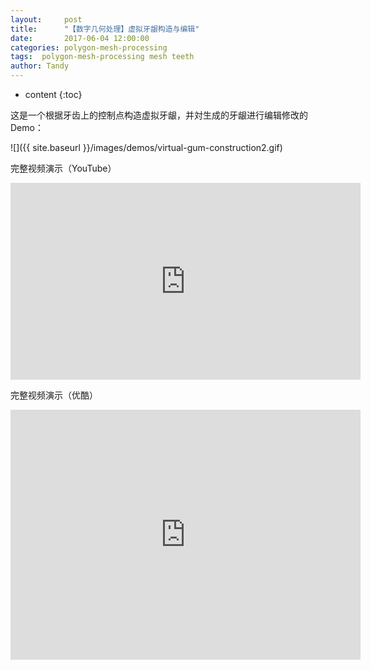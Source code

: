 ```yaml
---
layout:     post
title:      "【数字几何处理】虚拟牙龈构造与编辑"
date:       2017-06-04 12:00:00
categories: polygon-mesh-processing
tags:  polygon-mesh-processing mesh teeth
author: Tandy
---
```


* content
{:toc}

这是一个根据牙齿上的控制点构造虚拟牙龈，并対生成的牙龈进行编辑修改的Demo：

![]({{ site.baseurl }}/images/demos/virtual-gum-construction2.gif)




完整视频演示（YouTube）
<iframe width="560" height="315" src="https://www.youtube.com/embed/lFRFig62DC0" frameborder="0" allowfullscreen></iframe>

完整视频演示（优酷）
<iframe width="560" height="400" src="http://player.youku.com/embed/XMjgwNjUwMzg0NA==" frameborder="0" allowfullscreen></iframe>
